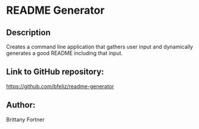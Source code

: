 # README Generator

## Description

Creates a command line application that gathers user input and dynamically generates a good README including that input.

## Link to GitHub repository:

https://github.com/bfeliz/readme-generator

## Author:

Brittany Fortner
